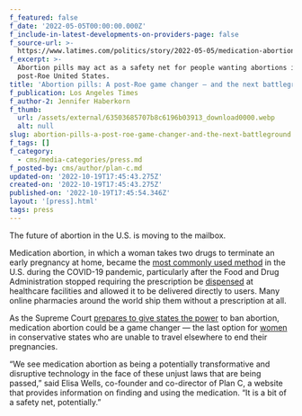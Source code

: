```yaml
---
f_featured: false
f_date: '2022-05-05T00:00:00.000Z'
f_include-in-latest-developments-on-providers-page: false
f_source-url: >-
  https://www.latimes.com/politics/story/2022-05-05/medication-abortion-safety-net-battleground
f_excerpt: >-
  Abortion pills may act as a safety net for people wanting abortions in a
  post-Roe United States.
title: 'Abortion pills: A post-Roe game changer — and the next battleground'
f_publication: Los Angeles Times
f_author-2: Jennifer Haberkorn
f_thumb:
  url: /assets/external/63503685707b8c6196b03913_download0000.webp
  alt: null
slug: abortion-pills-a-post-roe-game-changer-and-the-next-battleground
f_tags: []
f_category:
  - cms/media-categories/press.md
f_posted-by: cms/author/plan-c.md
updated-on: '2022-10-19T17:45:43.275Z'
created-on: '2022-10-19T17:45:43.275Z'
published-on: '2022-10-19T17:45:54.346Z'
layout: '[press].html'
tags: press
---
```


The future of abortion in the U.S. is moving to the mailbox.

Medication abortion, in which a woman takes two drugs to terminate an early pregnancy at home, became the [most commonly used method](https://www.latimes.com/science/story/2022-02-24/over-half-of-u-s-abortions-now-done-with-pills-not-surgery) in the U.S. during the COVID-19 pandemic, particularly after the Food and Drug Administration stopped requiring the prescription be [dispensed](https://www.latimes.com/world-nation/story/2021-12-16/us-regulators-lift-in-person-restrictions-on-abortion-pill) at healthcare facilities and allowed it to be delivered directly to users. Many online pharmacies around the world ship them without a prescription at all.

As the Supreme Court [prepares to give states the power](https://www.latimes.com/politics/story/2022-05-02/supreme-court-set-to-strike-down-abortion-rights-politico-says) to ban abortion, medication abortion could be a game changer — the last option for [women](https://www.latimes.com/world-nation/story/2022-05-04/what-will-the-supreme-court-ruling-in-roe-mean-for-red-states) in conservative states who are unable to travel elsewhere to end their pregnancies.

“We see medication abortion as being a potentially transformative and disruptive technology in the face of these unjust laws that are being passed,” said Elisa Wells, co-founder and co-director of Plan C, a website that provides information on finding and using the medication. “It is a bit of a safety net, potentially.”
